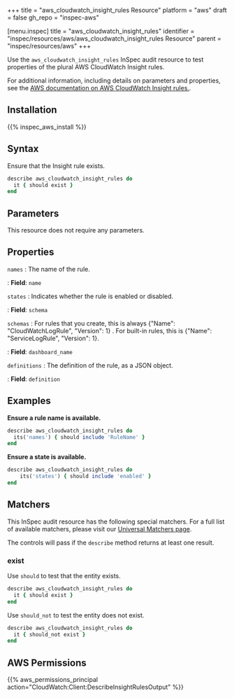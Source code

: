 +++
title = "aws_cloudwatch_insight_rules Resource"
platform = "aws"
draft = false
gh_repo = "inspec-aws"

[menu.inspec]
title = "aws_cloudwatch_insight_rules"
identifier = "inspec/resources/aws/aws_cloudwatch_insight_rules Resource"
parent = "inspec/resources/aws"
+++

Use the `aws_cloudwatch_insight_rules` InSpec audit resource to test properties of the plural AWS CloudWatch Insight rules.

For additional information, including details on parameters and properties, see the [AWS documentation on AWS CloudWatch Insight rules.](https://docs.aws.amazon.com/AWSCloudFormation/latest/UserGuide/aws-resource-cloudwatch-insightrule.html).

## Installation

{{% inspec_aws_install %}}

## Syntax

Ensure that the Insight rule exists.

```ruby
describe aws_cloudwatch_insight_rules do
  it { should exist }
end
```

## Parameters

This resource does not require any parameters.

## Properties

`names`
: The name of the rule.

: **Field**: `name`

`states`
: Indicates whether the rule is enabled or disabled.

: **Field**: `schema`

`schemas`
: For rules that you create, this is always {"Name": "CloudWatchLogRule", "Version": 1} . For built-in rules, this is {"Name": "ServiceLogRule", "Version": 1}.

: **Field**: `dashboard_name`

`definitions`
: The definition of the rule, as a JSON object.

: **Field**: `definition`

## Examples

**Ensure a rule name is available.**

```ruby
describe aws_cloudwatch_insight_rules do
  its('names') { should include 'RuleName' }
end
```

**Ensure a state is available.**

```ruby
describe aws_cloudwatch_insight_rules do
    its('states') { should include 'enabled' }
end
```

## Matchers

This InSpec audit resource has the following special matchers. For a full list of available matchers, please visit our [Universal Matchers page](https://www.inspec.io/docs/reference/matchers/).

The controls will pass if the `describe` method returns at least one result.

### exist

Use `should` to test that the entity exists.

```ruby
describe aws_cloudwatch_insight_rules do
  it { should exist }
end
```

Use `should_not` to test the entity does not exist.

```ruby
describe aws_cloudwatch_insight_rules do
  it { should_not exist }
end
```

## AWS Permissions

{{% aws_permissions_principal action="CloudWatch:Client:DescribeInsightRulesOutput" %}}
